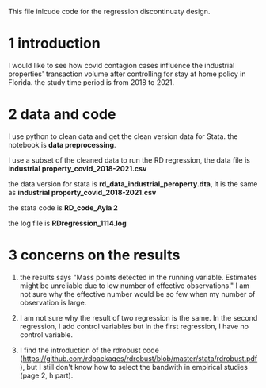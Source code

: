 This file inlcude code for the regression discontinuaty design.

1 introduction
==

I would like to see how covid contagion cases influence the industrial properties' transaction volume after controlling for stay at home policy in Florida. the study time period is from 2018 to 2021.

2 data and code
==
I use python to clean data and get the clean version data for Stata. the notebook is **data preprocessing**.

I use a subset of the cleaned data to run the RD regression, the data file is **industrial property_covid_2018-2021.csv**

the data version for stata is **rd_data_industrial_peroperty.dta**, it is the same as **industrial property_covid_2018-2021.csv**

the stata code is **RD_code_Ayla 2**

the log file is **RDregression_1114.log**

3 concerns on the results
==

1) the results says "Mass points detected in the running variable. Estimates might be unreliable due to low number of effective observations." I am not sure why the effective number would be so few when my number of observation is large.

2) I am not sure why the result of two regression is the same. In the second regression,  I add control variables but in the first regression, I have no control variable. 

3) I find the introduction of the rdrobust code (https://github.com/rdpackages/rdrobust/blob/master/stata/rdrobust.pdf), but I still don't know how to select the bandwith in empirical studies (page 2, h part).

